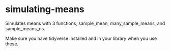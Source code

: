 # simulating-means
Simulates means with 3 functions, sample_mean, many_sample_means, and sample_means_ns.

Make sure you have tidyverse installed and in your library when you use these.
